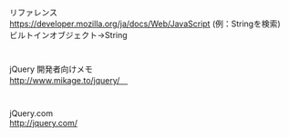 リファレンス  
https://developer.mozilla.org/ja/docs/Web/JavaScript
(例：Stringを検索)  
ビルトインオブジェクト→String
　  
　  
　  
jQuery 開発者向けメモ  
http://www.mikage.to/jquery/　  
　  
　  
jQuery.com  
http://jquery.com/
